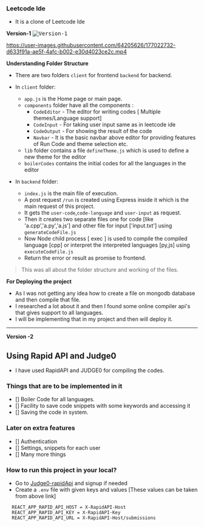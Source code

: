 ### Leetcode Ide

- It is a clone of Leetcode Ide

**Version-1**
<kbd>![Version-1](https://user-images.githubusercontent.com/64205626/176822891-187fb3b9-f3b4-429f-ace7-2f937ac0f23d.png)</kbd>


https://user-images.githubusercontent.com/64205626/177022732-d633f91a-ae5f-4afc-b002-e30d4023ce2c.mp4



**Understanding Folder Structure**

- There are two folders `client` for frontend `backend` for backend.
- In `client` folder:

  - `app.js` is the Home page or main page.
  - `components` folder have all the components :
    - `CodeEditor` - The editor for writing codes [ Multiple themes/Language support]
    - `CodeInput` - For taking user input same as in leetcode ide
    - `CodeOutput` - For showing the result of the code
    - `Navbar` - It is the basic navbar above editor for providing features of Run Code and theme selection etc.
  - `lib` folder contains a file `defineTheme.js` which is used to define a new theme for the editor
  - `boilerCodes` contains the initial codes for all the languages in the editor

- In `backend` folder:
  - `index.js` is the main file of execution.
  - A post request `/run` is created using Express inside it which is the main request of this project.
  - It gets the `user-code`,`code-language` and `user-input` as request.
  - Then it creates two separate files one for code [like 'a.cpp','a.py','a.js'] and other file for input ['input.txt'] using `generateCodeFile.js`
  - Now Node child process [ exec ] is used to compile the compiled language [cpp] or interpret the interpreted languages [py,js] using `executeCodeFile.js`
  - Return the error or result as promise to frontend.

> This was all about the folder structure and working of the files.


**For Deploying the project**

- As I was not getting any idea how to create a file on mongodb database and then compile that file.
- I researched a lot about it and then I found some online compiler api's that gives support to all languages.
- I will be implementing that in my project and then will deploy it.


---

**Version -2** 

## Using Rapid API and Judge0 
- I have used RapidAPI and JUDGE0 for compiling the codes.


### Things that are to be implemented in it
- [] Boiler Code for all languages.
- [] Facility to save code snippets with some keywords and accessing it
- [] Saving the code in system.

### Later on extra features 
- [] Authentication 
- [] Settings, snippets for each user
- [] Many more things

### How to run this project in your local?

- Go to [Judge0-rapidApi](https://rapidapi.com/judge0-official/api/judge0-ce/) and signup if needed
- Create a `.env` file with given keys and values [These values can be taken from above link]
```env
  REACT_APP_RAPID_API_HOST = X-RapidAPI-Host
  REACT_APP_RAPID_API_KEY = X-RapidAPI-Key
  REACT_APP_RAPID_API_URL = X-RapidAPI-Host/submissions
```